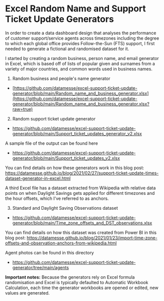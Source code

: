 # Excel Random Name and Support Ticket Update Generators

In order to create a data dashboard design that analyses the performance of customer support/service agents across timezones including the degree to which each global office provides Follow-the-Sun (FTS) support, I first needed to generate a fictional and randomised dataset for it.

I started by creating a random business, person name, and email generator in Excel, which is based off of lists of popular given and surnames from a variety of major countries, and common words used in business names.

1. Random business and people's name generator
* [https://github.com/datamesse/excel-support-ticket-update-generator/blob/main/Random_name_and_business_generator.xlsx](https://github.com/datamesse/excel-support-ticket-update-generator/blob/main/Random_name_and_business_generator.xlsx?raw=true)

2. Random support ticket update generator
* https://github.com/datamesse/excel-support-ticket-update-generator/blob/main/Support_ticket_updates_generator_v2.xlsx

A sample file of the output can be found here
* https://github.com/datamesse/excel-support-ticket-update-generator/blob/main/Support_ticket_updates_v2.xlsx

You can find details on how these generators work in this blog post:
https://datamesse.github.io/blog/2021/02/27/support-ticket-update-times-dataset-generator-in-excel.html

A third Excel file has a dataset extracted from Wikipedia with relative data points on when Daylight Savings gets applied for different timezones and the hour offsets, which I've referred to as anchors.

3. Standard and Daylight Saving Observations dataset
* https://github.com/datamesse/excel-support-ticket-update-generator/blob/main/Time_zone_offsets_and_DST_observations.xlsx

You can find details on how this dataset was created from Power BI in this blog post:
https://datamesse.github.io/blog/2021/01/23/import-time-zone-offsets-and-observation-anchors-from-wikipedia.html

Agent photos can be found in this directory
* https://github.com/datamesse/excel-support-ticket-update-generator/tree/main/agents

**Important notes:** Because the generators rely on Excel formula randomisation and Excel is typically defaulted to Automatic Workbook Calculation, each time the generator workbooks are opened or edited, new values are generated.

